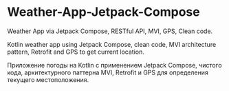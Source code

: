 # Weather-App-Jetpack-Compose
Weather App via Jetpack Compose, RESTful API, MVI, GPS, Clean code.

Kotlin weather app using Jetpack Compose, clean code, MVI architecture pattern, Retrofit and GPS to get current location.

Приложение погоды на Kotlin с применением Jetpack Compose, чистого кода, архитектурного паттерна MVI, Retrofit и GPS для определения текущего местоположения.
